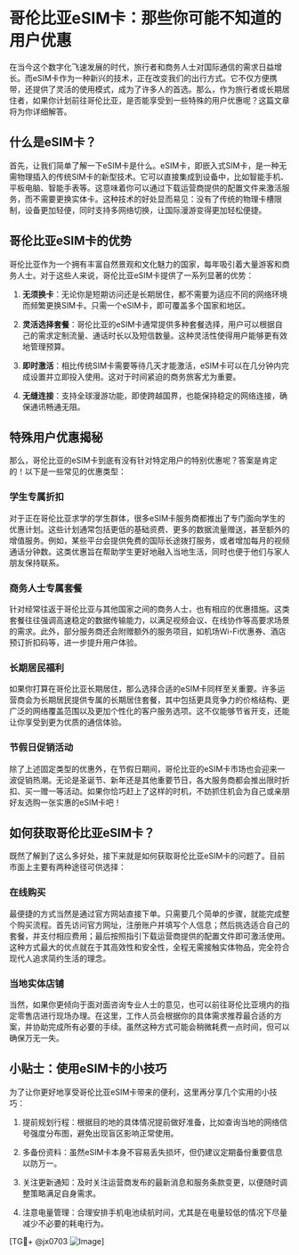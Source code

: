 # 哥伦比亚eSIM卡：那些你可能不知道的用户优惠

在当今这个数字化飞速发展的时代，旅行者和商务人士对国际通信的需求日益增长。而eSIM卡作为一种新兴的技术，正在改变我们的出行方式。它不仅方便携带，还提供了灵活的使用模式，成为了许多人的首选。那么，作为旅行者或长期居住者，如果你计划前往哥伦比亚，是否能享受到一些特殊的用户优惠呢？这篇文章将为你详细解答。

## 什么是eSIM卡？

首先，让我们简单了解一下eSIM卡是什么。eSIM卡，即嵌入式SIM卡，是一种无需物理插入的传统SIM卡的新型技术。它可以直接集成到设备中，比如智能手机、平板电脑、智能手表等。这意味着你可以通过下载运营商提供的配置文件来激活服务，而不需要更换实体卡。这种技术的好处显而易见：没有了传统的物理卡槽限制，设备更加轻便，同时支持多网络切换，让国际漫游变得更加轻松便捷。

## 哥伦比亚eSIM卡的优势

哥伦比亚作为一个拥有丰富自然景观和文化魅力的国家，每年吸引着大量游客和商务人士。对于这些人来说，哥伦比亚eSIM卡提供了一系列显著的优势：

1. **无须换卡**：无论你是短期访问还是长期居住，都不需要为适应不同的网络环境而频繁更换SIM卡。只需一个eSIM卡，即可覆盖多个国家和地区。
   
2. **灵活选择套餐**：哥伦比亚的eSIM卡通常提供多种套餐选择，用户可以根据自己的需求定制流量、通话时长以及短信数量。这种灵活性使得用户能够更有效地管理预算。

3. **即时激活**：相比传统SIM卡需要等待几天才能激活，eSIM卡可以在几分钟内完成设置并立即投入使用。这对于时间紧迫的商务旅客尤为重要。

4. **无缝连接**：支持全球漫游功能，即使跨越国界，也能保持稳定的网络连接，确保通讯畅通无阻。

## 特殊用户优惠揭秘

那么，哥伦比亚的eSIM卡到底有没有针对特定用户的特别优惠呢？答案是肯定的！以下是一些常见的优惠类型：

### 学生专属折扣

对于正在哥伦比亚求学的学生群体，很多eSIM卡服务商都推出了专门面向学生的优惠计划。这些计划通常包括更低的基础资费、更多的数据流量赠送，甚至额外的增值服务。例如，某些平台会提供免费的国际长途拨打服务，或者增加每月的视频通话分钟数。这类优惠旨在帮助学生更好地融入当地生活，同时也便于他们与家人朋友保持联系。

### 商务人士专属套餐

针对经常往返于哥伦比亚与其他国家之间的商务人士，也有相应的优惠措施。这类套餐往往强调高速稳定的数据传输能力，以满足视频会议、在线协作等高要求场景的需求。此外，部分服务商还会附赠额外的服务项目，如机场Wi-Fi优惠券、酒店预订折扣码等，进一步提升用户体验。

### 长期居民福利

如果你打算在哥伦比亚长期居住，那么选择合适的eSIM卡同样至关重要。许多运营商会为长期居民提供专属的长期居住套餐，其中包括更具竞争力的价格结构、更广泛的网络覆盖范围以及更加个性化的客户服务选项。这不仅能够节省开支，还能让你享受到更为优质的通信体验。

### 节假日促销活动

除了上述固定类型的优惠外，在节假日期间，哥伦比亚的eSIM卡市场也会迎来一波促销热潮。无论是圣诞节、新年还是其他重要节日，各大服务商都会推出限时折扣、买一赠一等活动。如果你恰巧赶上了这样的时机，不妨抓住机会为自己或亲朋好友选购一张实惠的eSIM卡吧！

## 如何获取哥伦比亚eSIM卡？

既然了解到了这么多好处，接下来就是如何获取哥伦比亚eSIM卡的问题了。目前市面上主要有两种途径可供选择：

### 在线购买

最便捷的方式当然是通过官方网站直接下单。只需要几个简单的步骤，就能完成整个购买流程。首先访问官方网址，注册账户并填写个人信息；然后挑选适合自己的套餐，并支付相应费用；最后按照指引下载运营商提供的配置文件即可激活使用。这种方式最大的优点就在于其高效性和安全性，全程无需接触实体物品，完全符合现代人追求简约生活的理念。

### 当地实体店铺

当然，如果你更倾向于面对面咨询专业人士的意见，也可以前往哥伦比亚境内的指定零售店进行现场办理。在这里，工作人员会根据你的具体需求推荐最合适的方案，并协助完成所有必要的手续。虽然这种方式可能会稍微耗费一点时间，但可以确保万无一失。

## 小贴士：使用eSIM卡的小技巧

为了让你更好地享受哥伦比亚eSIM卡带来的便利，这里再分享几个实用的小技巧：

1. 提前规划行程：根据目的地的具体情况提前做好准备，比如查询当地的网络信号强度分布图，避免出现盲区影响正常使用。

2. 多备份资料：虽然eSIM卡本身不容易丢失损坏，但仍建议定期备份重要信息以防万一。

3. 关注更新通知：及时关注运营商发布的最新消息和服务条款变更，以便随时调整策略满足自身需求。

4. 注意电量管理：合理安排手机电池续航时间，尤其是在电量较低的情况下尽量减少不必要的耗电行为。

[TG💪+ @jx0703 ![Image](https://github.com/user-attachments/assets/dbca1d08-cadb-493c-b0ec-ad6f7a83f270)]